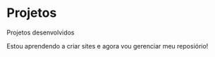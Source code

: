 # Projetos
 Projetos desenvolvidos 
 
Estou aprendendo a criar sites e agora vou gerenciar meu reposiório!